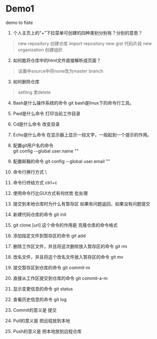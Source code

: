 # Demo1
demo  to
fiste
1. 个人主页上的“+”下拉菜单可创建的四种类别分别有？分别的意思？  
>new repository  创建仓库
>import repository
>new gist  代码片段
>new organization 创建组织
2. 如何能将仓库中的html文件直接解析成页面？  
>设置中source中将none改为master branch
3. 如何删除仓库  
>setting 里delete

4. Bash是什么操作系统的命令
        git bash是linux下的命令行工具。

5. Pwd是什么命令
	打印当前工作目录

6. Cd是什么命令
	改变目录

7. Echo是什么命令
	在显示器上显示一段文字，一般起到一个提示的作用。

8. 配置git用户名的命令  
   git config --global user.name ""

9. 配置邮箱的命令
	git config --global user.email ""

10. 命令行换行方式
	\

11. 命令行终结方式
	ctrl+c

12. 使用命令行比GUI方式有何优势
	批处理

13. 提交到本地仓库时为什么有暂存区
	如果有问题返回，如果没有问题提交
14. 新建代码仓库的命令
	git init

15. git clone [url] 这个命令的作用是
	克隆仓库的命令格式
16. 添加指定文件到暂存区的命令
	git add
17. 删除工作区文件，并且将这次删除放入暂存区的命令
	git rm
18. 改名文件，并且将这个改名文件放入暂存区的命令
	git mv
19. 提交暂存区到仓库的命令
	git commit-m
20. 直接从工作区提交到仓库的命令
	git commit-a-m
21. 显示变更信息的命令
	git status
22. 查看历史信息的命令
	git log
23. Commit的意义是
	提交
24. Pull的意义是
	把远程放到本地
25. Push的意义是
	把本地放到远程仓库
